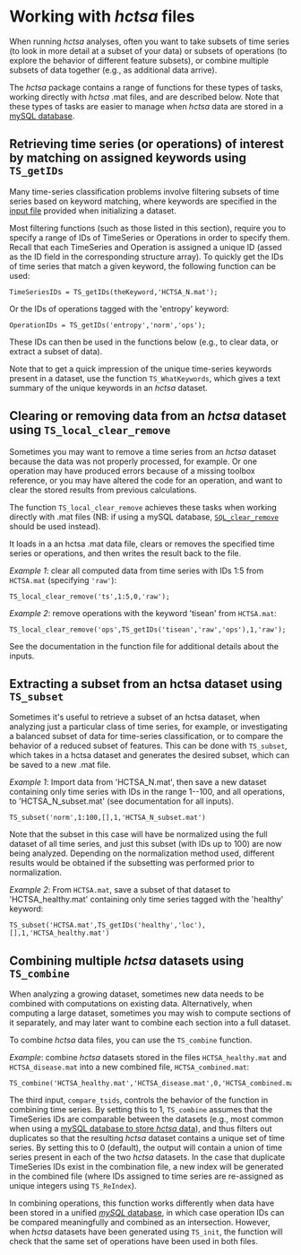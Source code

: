 # Working with *hctsa* files

When running *hctsa* analyses, often you want to take subsets of time series (to look in more detail at a subset of your data) or subsets of operations (to explore the behavior of different feature subsets), or combine multiple subsets of data together (e.g., as additional data arrive).

The *hctsa* package contains a range of functions for these types of tasks, working directly with *hctsa* .mat files, and are described below.
Note that these types of tasks are easier to manage when *hctsa* data are stored in a [mySQL database](overview_mysql_database.md).

## Retrieving time series (or operations) of interest by matching on assigned keywords using `TS_getIDs`

Many time-series classification problems involve filtering subsets of time series based on keyword matching, where keywords are specified in the [input file](input_files.md) provided when initializing a dataset.

Most filtering functions (such as those listed in this section), require you to specify a range of IDs of TimeSeries or Operations in order to specify them.
Recall that each TimeSeries and Operation is assigned a unique ID (assed as the ID field in the corresponding structure array).
To quickly get the IDs of time series that match a given keyword, the following function can be used:

    TimeSeriesIDs = TS_getIDs(theKeyword,'HCTSA_N.mat');

Or the IDs of operations tagged with the 'entropy' keyword:

    OperationIDs = TS_getIDs('entropy','norm','ops');

These IDs can then be used in the functions below (e.g., to clear data, or extract a subset of data).

Note that to get a quick impression of the unique time-series keywords present in a dataset, use the function `TS_WhatKeywords`, which gives a text summary of the unique keywords in an *hctsa* dataset.

## Clearing or removing data from an *hctsa* dataset using `TS_local_clear_remove`

Sometimes you may want to remove a time series from an *hctsa* dataset because the data was not properly processed, for example.
Or one operation may have produced errors because of a missing toolbox reference, or you may have altered the code for an operation, and want to clear the stored results from previous calculations.

The function `TS_local_clear_remove` achieves these tasks when working directly with .mat files (NB: if using a mySQL database, [`SQL_clear_remove`](clearing_or_removing_data.md) should be used instead).

It loads in a an hctsa .mat data file, clears or removes the specified time series or operations, and then writes the result back to the file.

*Example 1*: clear all computed data from time series with IDs 1:5 from `HCTSA.mat` (specifying `'raw'`):

    TS_local_clear_remove('ts',1:5,0,'raw');

*Example 2*: remove operations with the keyword 'tisean' from `HCTSA.mat`:

    TS_local_clear_remove('ops',TS_getIDs('tisean','raw','ops'),1,'raw');

See the documentation in the function file for additional details about the inputs.

## Extracting a subset from an hctsa dataset using `TS_subset`

Sometimes it's useful to retrieve a subset of an hctsa dataset, when analyzing just a particular class of time series, for example, or investigating a balanced subset of data for time-series classification, or to compare the behavior of a reduced subset of features.
This can be done with `TS_subset`, which takes in a hctsa dataset and generates the desired subset, which can be saved to a new .mat file.

*Example 1*: Import data from 'HCTSA_N.mat', then save a new dataset containing only time series with IDs in the range 1--100, and all operations, to 'HCTSA_N_subset.mat' (see documentation for all inputs).

    TS_subset('norm',1:100,[],1,'HCTSA_N_subset.mat')

Note that the subset in this case will have be normalized using the full dataset of all time series, and just this subset (with IDs up to 100) are now being analyzed.
Depending on the normalization method used, different results would be obtained if the subsetting was performed prior to normalization.

*Example 2*: From `HCTSA.mat`, save a subset of that dataset to 'HCTSA_healthy.mat' containing only time series tagged with the 'healthy' keyword:

    TS_subset('HCTSA.mat',TS_getIDs('healthy','loc'),[],1,'HCTSA_healthy.mat')

## Combining multiple *hctsa* datasets using `TS_combine`

When analyzing a growing dataset, sometimes new data needs to be combined with computations on existing data.
Alternatively, when computing a large dataset, sometimes you may wish to compute sections of it separately, and may later want to combine each section into a full dataset.

To combine *hctsa* data files, you can use the `TS_combine` function.

*Example*: combine *hctsa* datasets stored in the files `HCTSA_healthy.mat` and `HCTSA_disease.mat` into a new combined file, `HCTSA_combined.mat`:

    TS_combine('HCTSA_healthy.mat','HCTSA_disease.mat',0,'HCTSA_combined.mat')

The third input, `compare_tsids`, controls the behavior of the function in combining time series.
By setting this to 1, `TS_combine` assumes that the TimeSeries IDs are comparable between the datasets (e.g., most common when using a [mySQL database to store *hctsa* data](overview_mysql_database.md)), and thus filters out duplicates so that the resulting *hctsa* dataset contains a unique set of time series.
By setting this to 0 (default), the output will contain a union of time series present in each of the two *hctsa* datasets.
In the case that duplicate TimeSeries IDs exist in the combination file, a new index will be generated in the combined file (where IDs assigned to time series are re-assigned as unique integers using `TS_ReIndex`).

In combining operations, this function works differently when data have been stored in a unified [*mySQL* database](overview_mysql_database.md), in which case operation IDs can be compared meaningfully and combined as an intersection.
However, when *hctsa* datasets have been generated using `TS_init`, the function will check that the same set of operations have been used in both files.
